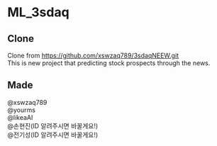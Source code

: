 # ML_3sdaq
## Clone
Clone from https://github.com/xswzaq789/3sdaqNEEW.git     
This is new project that predicting stock prospects through the news.  
##  Made
@xswzaq789   
@yourms   
@likeaAI   
@손현진(ID 알려주시면 바꿀게요!)     
@전기성(ID 알려주시면 바꿀게요!)
